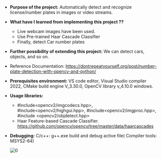 
- **Purpose of the project:**  Automatically detect and recognize license/number plates in images or video streams.

- **What have I learned from implementing this project ??**
  - Live webcam images have been used.
  - Use Pre-trained Haar Cascade Classifier
  - Finally, detect Car number plates
    
- **Further possibility of extending this project:** We can detect cars, objects, and so on.

- Reference Documentation: https://dontrepeatyourself.org/post/number-plate-detection-with-opencv-and-python/
 
- **Prerequisites environment:** VS code editor, Visual Studio compiler 2022,  CMake build engine V_3.30.0, OpenCV library v_4.10.0 windows.

- **Usage libraries:**
  -  #include<opencv2/imgcodecs.hpp>,  #include<opencv2/highgui.hpp>, #include<opencv2/imgproc.hpp>, #include <opencv2/objdetect.hpp>
  - Haar Feature-based Cascade Classifier. https://github.com/opencv/opencv/tree/master/data/haarcascades

- **Debugging:**  C/c++: g++.exe build and debug active file( Compiler tools: MSYS2-64)


   ![0](https://github.com/abulzunayed/C_plus_plus_Projects/assets/122612945/5bb6887d-8db7-45f9-8855-b8184a43a351)
